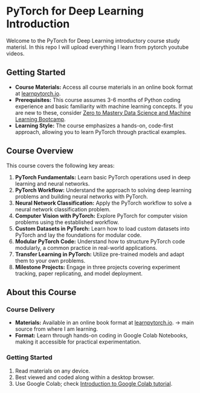 # PyTorch for Deep Learning Introduction

Welcome to the PyTorch for Deep Learning introductory course study materisl. In this repo I will upload everything I learn from pytorch youtube videos.

## Getting Started

- **Course Materials:** Access all course materials in an online book format at [learnpytorch.io](https://learnpytorch.io).
- **Prerequisites:** This course assumes 3-6 months of Python coding experience and basic familiarity with machine learning concepts. If you are new to these, consider [Zero to Mastery Data Science and Machine Learning Bootcamp](https://dbourke.link/ZTMMLcourse).
- **Learning Style:** The course emphasizes a hands-on, code-first approach, allowing you to learn PyTorch through practical examples.

## Course Overview

This course covers the following key areas:

1. **PyTorch Fundamentals:** Learn basic PyTorch operations used in deep learning and neural networks.
2. **PyTorch Workflow:** Understand the approach to solving deep learning problems and building neural networks with PyTorch.
3. **Neural Network Classification:** Apply the PyTorch workflow to solve a neural network classification problem.
4. **Computer Vision with PyTorch:** Explore PyTorch for computer vision problems using the established workflow.
5. **Custom Datasets in PyTorch:** Learn how to load custom datasets into PyTorch and lay the foundations for modular code.
6. **Modular PyTorch Code:** Understand how to structure PyTorch code modularly, a common practice in real-world applications.
7. **Transfer Learning in PyTorch:** Utilize pre-trained models and adapt them to your own problems.
8. **Milestone Projects:** Engage in three projects covering experiment tracking, paper replicating, and model deployment.

## About this Course

### Course Delivery

- **Materials:** Available in an online book format at [learnpytorch.io](https://learnpytorch.io). -> main source from where I am learning. 
- **Format:** Learn through hands-on coding in Google Colab Notebooks, making it accessible for practical experimentation.

### Getting Started

1. Read materials on any device.
2. Best viewed and coded along within a desktop browser.
3. Use Google Colab; check [Introduction to Google Colab tutorial](https://colab.research.google.com/notebooks/basic_features_overview.ipynb).

